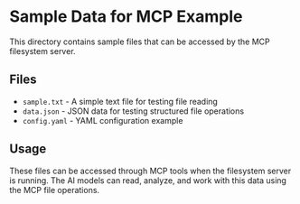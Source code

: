 # Sample Data for MCP Example

This directory contains sample files that can be accessed by the MCP filesystem server.

## Files

- `sample.txt` - A simple text file for testing file reading
- `data.json` - JSON data for testing structured file operations
- `config.yaml` - YAML configuration example

## Usage

These files can be accessed through MCP tools when the filesystem server is running. The AI models can read, analyze, and work with this data using the MCP file operations.
